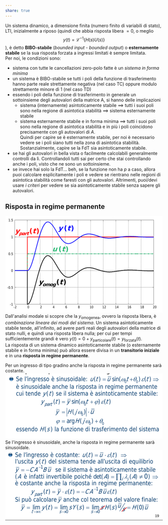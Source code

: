 ```yaml
---  
share: true  
---  
```

Un sistema dinamico, a dimensione finita (numero finito di variabili di stato), LTI, inizialmente a riposo (quindi che abbia risposta libera $= 0$, o meglio   
$$y(t)=\mathcal{L}^{-1}\{H(s)U(s)\}$$), è detto **BIBO-stabile** (*bounded input - bounded output*) o **esternamente stabile** se la sua risposta forzata a ingressi limitati è sempre limitata.  
Per noi, le condizioni sono:  
- sistema con tutte le cancellazioni zero-polo fatte è un *sistema in forma minima*  
- un sistema è BIBO-stabile se tutti i poli della funzione di trasferimento hanno parte reale strettamente negativa (nel caso TC) oppure modulo strettamente minore di 1 (nel caso TD)  
- essendo i poli della funzione di trasferimento in generale un sottoinsieme degli autovalori della matrice A, si hanno delle implicazioni  
	- sistema (internamente) asintoticamente stabile $\implies$ tutti i suoi poli sono nella regione di asintotica stabilità $\implies$ sistema esternamente stabile   
	- sistema esternamente stabile e in forma minima $\implies$ tutti i suoi poli sono nella regione di asintotica stabilità e in più i poli coincidono precisamente con gli autovalori di $A$.  
Quindi per capire se è esternamente stabile, per noi è necessario vedere se i poli siano tutti nella zona di asintotica stabilità. Sostanzialmente, capire se la FdT sia asintoticamente stabile.  
- se hai gli autovalori in bella vista o facilmente calcolabili generalmente controlli da lì. Controllandoli tutti sai per certo che stai controllando anche i poli, visto che ne sono un sottoinsieme.  
- se invece hai solo la FdT... beh, se la funzione non ha $p$ a caso, allora puoi calcolare esplicitamente i poli e vedere se rientrano nelle regioni di asintotica stabilità come faresti con gli autovalori. Altrimenti, puoi/devi usare *i criteri* per vedere se sia asintoticamente stabile senza sapere gli autovalori.   
## Risposta in regime permanente  
![](./img/confr_omg_part.png)  
Dall'analisi modale si scopre che la $y_\text{omogenea}$, ovvero la risposta libera, è *combinazione lineare dei modi del sistema*. Un sistema asintoticamente stabile tende, all'infinito, ad avere parti reali degli autovalori della matrice di stato nulli, e quindi una risposta libera nulla; per cui per tempi sufficientemente grandi è vero $y(t)=0+y_{\text{particolare}}(t)=y_{\text{forzata}}(t)$.  
La risposta di un sistema dinamico asintoticamente stabile (o esternamente stabile e in forma minima) può allora essere divisa in un **transitorio iniziale** e in una **risposta in regime permanente**.   
  
Per un ingresso di tipo gradino anche la risposta in regime permanente sarà costante. ![](./img/perm_sin.png)Se l'ingresso è sinusoidale, anche la risposta in regime permanente sarà sinusoidale.  
![](./img/perm_grad.png)  
